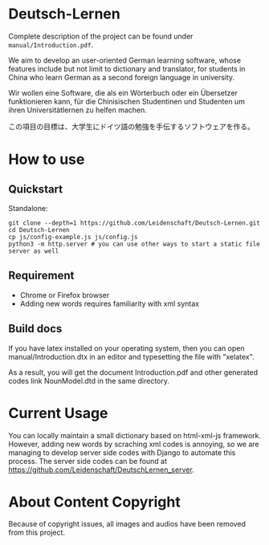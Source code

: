 # Deutsch-Lernen
Complete description of the project can be found under `manual/Introduction.pdf`.

We aim to develop an user-oriented German learning software, whose features include but not limit to dictionary and translator, for students in China who learn German as a second foreign language in university.

Wir wollen eine Software, die als ein Wörterbuch oder ein Übersetzer funktionieren kann, für die Chinisischen Studentinen und Studenten um ihren Universitätlernen zu helfen machen.
     
この項目の目標は、大学生にドイツ語の勉強を手伝するソフトウェアを作る。

# How to use
## Quickstart
Standalone:
```
git clone --depth=1 https://github.com/Leidenschaft/Deutsch-Lernen.git
cd Deutsch-Lernen
cp js/config-example.js js/config.js
python3 -m http.server # you can use other ways to start a static file server as well
```

## Requirement
* Chrome or Firefox browser
* Adding new words requires familiarity with xml syntax


## Build docs
If you have latex installed on your operating system, then you can open manual/Introduction.dtx in an editor and typesetting the file with "xelatex".

As a result, you will get the document Introduction.pdf and other generated codes link NounModel.dtd in the same directory.

# Current Usage
You can locally maintain a small dictionary based on html-xml-js framework. 
However, adding new words by scraching xml codes is annoying, 
so we are managing to develop server side codes with Django to automate this process. 
The server side codes can be found at https://github.com/Leidenschaft/DeutschLernen_server.

# About Content Copyright
Because of copyright issues, all images and audios have been removed from this project.

